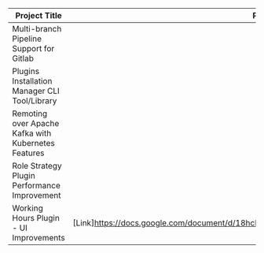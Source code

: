 | Project Title      |  Proposal          | Project  |
| ------------- |:-------------:| -----:|
|Multi-branch Pipeline Support for Gitlab | [Link](https://docs.google.com/document/d/1YpuCC129U8KPXAwiXRXQ_4XWuLursPGl3rzQjz43-CY/edit#heading=h.6yju0xrx6m1l) | [Link](https://summerofcode.withgoogle.com/archive/2019/projects/5552439128752128/) |
|Plugins Installation Manager CLI Tool/Library | [Link](https://docs.google.com/document/d/1lMCDqY5TKVXyFl67BmyMkaS9GTjRbueKr7ds395b_10/edit) | [Link](https://summerofcode.withgoogle.com/archive/2019/projects/5963447450206208/) |
|Remoting over Apache Kafka with Kubernetes Features | [Link](https://docs.google.com/document/d/1CIgjz8IZxihYC6CKqE0pFuKljCKK3SPhKK87IpHs_38/edit) | [Link](https://summerofcode.withgoogle.com/archive/2019/projects/6217166049771520/) |
|Role Strategy Plugin Performance Improvement | [Link](https://docs.google.com/document/d/1zUKRShhILzESwO7PIrYxXRSyLxxY-hAPclbREU8uE1o/edit#) | [Link](https://summerofcode.withgoogle.com/archive/2019/projects/5953561777668096/) |
|Working Hours Plugin - UI Improvements | [Link]https://docs.google.com/document/d/18hcllN4jkw_OIqhwKfnbvFgbx3dXudU4D9sk8Xc3MhU/edit#) | [Link](https://summerofcode.withgoogle.com/archive/2019/projects/6005137003249664/) |
